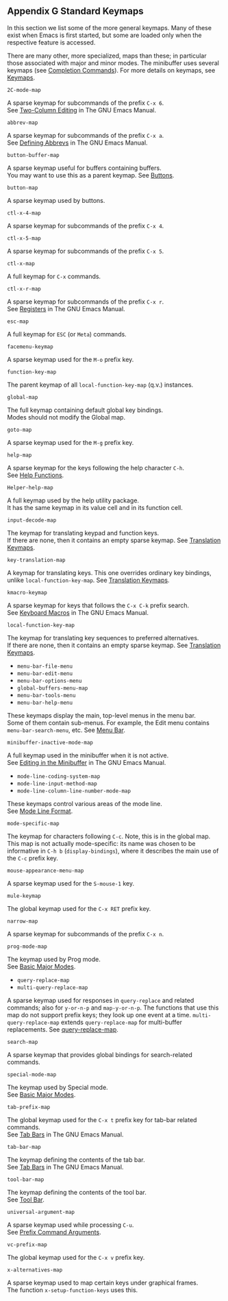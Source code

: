 

## Appendix G Standard Keymaps

In this section we list some of the more general keymaps. Many of these exist when Emacs is first started, but some are loaded only when the respective feature is accessed.

There are many other, more specialized, maps than these; in particular those associated with major and minor modes. The minibuffer uses several keymaps (see [Completion Commands](Completion-Commands.html)). For more details on keymaps, see [Keymaps](Keymaps.html).

`2C-mode-map`

A sparse keymap for subcommands of the prefix `C-x 6`.\
See [Two-Column Editing](https://www.gnu.org/software/emacs/manual/html_node/emacs/Two_002dColumn.html#Two_002dColumn) in The GNU Emacs Manual.

`abbrev-map`

A sparse keymap for subcommands of the prefix `C-x a`.\
See [Defining Abbrevs](https://www.gnu.org/software/emacs/manual/html_node/emacs/Defining-Abbrevs.html#Defining-Abbrevs) in The GNU Emacs Manual.

`button-buffer-map`

A sparse keymap useful for buffers containing buffers.\
You may want to use this as a parent keymap. See [Buttons](Buttons.html).

`button-map`

A sparse keymap used by buttons.

`ctl-x-4-map`

A sparse keymap for subcommands of the prefix `C-x 4`.

`ctl-x-5-map`

A sparse keymap for subcommands of the prefix `C-x 5`.

`ctl-x-map`

A full keymap for `C-x` commands.

`ctl-x-r-map`

A sparse keymap for subcommands of the prefix `C-x r`.\
See [Registers](https://www.gnu.org/software/emacs/manual/html_node/emacs/Registers.html#Registers) in The GNU Emacs Manual.

`esc-map`

A full keymap for `ESC` (or `Meta`) commands.

`facemenu-keymap`

A sparse keymap used for the `M-o` prefix key.

`function-key-map`

The parent keymap of all `local-function-key-map` (q.v.) instances.

`global-map`

The full keymap containing default global key bindings.\
Modes should not modify the Global map.

`goto-map`

A sparse keymap used for the `M-g` prefix key.

`help-map`

A sparse keymap for the keys following the help character `C-h`.\
See [Help Functions](Help-Functions.html).

`Helper-help-map`

A full keymap used by the help utility package.\
It has the same keymap in its value cell and in its function cell.

`input-decode-map`

The keymap for translating keypad and function keys.\
If there are none, then it contains an empty sparse keymap. See [Translation Keymaps](Translation-Keymaps.html).

`key-translation-map`

A keymap for translating keys. This one overrides ordinary key bindings, unlike `local-function-key-map`. See [Translation Keymaps](Translation-Keymaps.html).

`kmacro-keymap`

A sparse keymap for keys that follows the `C-x C-k` prefix search.\
See [Keyboard Macros](https://www.gnu.org/software/emacs/manual/html_node/emacs/Keyboard-Macros.html#Keyboard-Macros) in The GNU Emacs Manual.

`local-function-key-map`

The keymap for translating key sequences to preferred alternatives.\
If there are none, then it contains an empty sparse keymap. See [Translation Keymaps](Translation-Keymaps.html).

*   `menu-bar-file-menu`
*   `menu-bar-edit-menu`
*   `menu-bar-options-menu`
*   `global-buffers-menu-map`
*   `menu-bar-tools-menu`
*   `menu-bar-help-menu`

These keymaps display the main, top-level menus in the menu bar.\
Some of them contain sub-menus. For example, the Edit menu contains `menu-bar-search-menu`, etc. See [Menu Bar](Menu-Bar.html).

`minibuffer-inactive-mode-map`

A full keymap used in the minibuffer when it is not active.\
See [Editing in the Minibuffer](https://www.gnu.org/software/emacs/manual/html_node/emacs/Minibuffer-Edit.html#Minibuffer-Edit) in The GNU Emacs Manual.

*   `mode-line-coding-system-map`
*   `mode-line-input-method-map`
*   `mode-line-column-line-number-mode-map`

These keymaps control various areas of the mode line.\
See [Mode Line Format](Mode-Line-Format.html).

`mode-specific-map`

The keymap for characters following `C-c`. Note, this is in the global map. This map is not actually mode-specific: its name was chosen to be informative in `C-h b` (`display-bindings`), where it describes the main use of the `C-c` prefix key.

`mouse-appearance-menu-map`

A sparse keymap used for the `S-mouse-1` key.

`mule-keymap`

The global keymap used for the `C-x RET` prefix key.

`narrow-map`

A sparse keymap for subcommands of the prefix `C-x n`.

`prog-mode-map`

The keymap used by Prog mode.\
See [Basic Major Modes](Basic-Major-Modes.html).

*   `query-replace-map`
*   `multi-query-replace-map`

A sparse keymap used for responses in `query-replace` and related commands; also for `y-or-n-p` and `map-y-or-n-p`. The functions that use this map do not support prefix keys; they look up one event at a time. `multi-query-replace-map` extends `query-replace-map` for multi-buffer replacements. See [query-replace-map](Search-and-Replace.html).

`search-map`

A sparse keymap that provides global bindings for search-related commands.

`special-mode-map`

The keymap used by Special mode.\
See [Basic Major Modes](Basic-Major-Modes.html).

`tab-prefix-map`

The global keymap used for the `C-x t` prefix key for tab-bar related commands.\
See [Tab Bars](https://www.gnu.org/software/emacs/manual/html_node/emacs/Tab-Bars.html#Tab-Bars) in The GNU Emacs Manual.

`tab-bar-map`

The keymap defining the contents of the tab bar.\
See [Tab Bars](https://www.gnu.org/software/emacs/manual/html_node/emacs/Tab-Bars.html#Tab-Bars) in The GNU Emacs Manual.

`tool-bar-map`

The keymap defining the contents of the tool bar.\
See [Tool Bar](Tool-Bar.html).

`universal-argument-map`

A sparse keymap used while processing `C-u`.\
See [Prefix Command Arguments](Prefix-Command-Arguments.html).

`vc-prefix-map`

The global keymap used for the `C-x v` prefix key.

`x-alternatives-map`

A sparse keymap used to map certain keys under graphical frames.\
The function `x-setup-function-keys` uses this.
